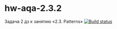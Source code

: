 # hw-aqa-2.3.2
Задача 2 дз к занятию «2.3. Patterns»
[![Build status](https://ci.appveyor.com/api/projects/status/11bulw394gtgvmvq?svg=true)](https://ci.appveyor.com/project/NadyK/hw-aqa-2-3-2)
